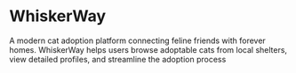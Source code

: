 # WhiskerWay
A modern cat adoption platform connecting feline friends with forever homes. WhiskerWay helps users browse adoptable cats from local shelters, view detailed profiles, and streamline the adoption process
